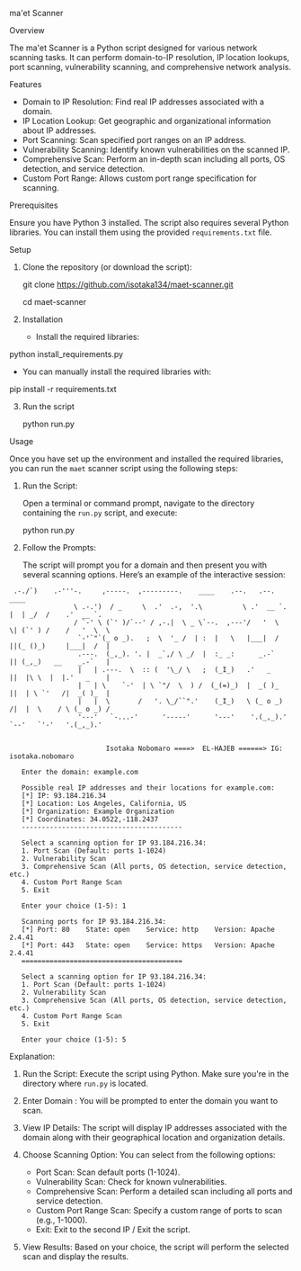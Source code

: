 ma'et Scanner

Overview

The ma'et Scanner is a Python script designed for various network scanning tasks. It can perform domain-to-IP resolution, IP location lookups, port scanning, 
vulnerability scanning, and comprehensive network analysis.

Features

- Domain to IP Resolution: Find real IP addresses associated with a domain.
- IP Location Lookup: Get geographic and organizational information about IP addresses.
- Port Scanning: Scan specified port ranges on an IP address.
- Vulnerability Scanning: Identify known vulnerabilities on the scanned IP.
- Comprehensive Scan: Perform an in-depth scan including all ports, OS detection, and service detection.
- Custom Port Range: Allows custom port range specification for scanning.

Prerequisites

Ensure you have Python 3 installed. The script also requires several Python libraries. You can install them using the provided `requirements.txt` file.

Setup

1. Clone the repository (or download the script):
   
   git clone https://github.com/isotaka134/maet-scanner.git

   cd maet-scanner

3. Installation
 
   * Install the required libraries:
	
 python install_requirements.py
    
   * You can manually install the required libraries with:
	
 pip install -r requirements.txt

3. Run the script

    python run.py

   
Usage

Once you have set up the environment and installed the required libraries, you can run the `maet` scanner script using the following steps:

1. Run the Script:

   Open a terminal or command prompt, navigate to the directory containing the `run.py` script, and execute:

   
   python run.py
  

2. Follow the Prompts:

   The script will prompt you for a domain and then present you with several scanning options. Here’s an example of the interactive session:
 
```	
 .-./`)    .-'''-.     ,-----.  ,---------.    ____    .--.   .--.     ____
                \ .-.')  / _     \  .'  .-,  '.\          \ .'  __ `. |  | _/  /    .'  __ `.
                / `-' \ (`' )/`--' / ,-.|  \ _ \`--.  ,---'/   '  \  \| (`' ) /    /   '  \  \
                 `-'`"`(_ o _).   ;  \  '_ /  | :  |   \   |___|  /  ||(_ ()_)     |___|  /  |
                 .---.  (_,_). '. |  _`,/ \ _/  |  :_ _:      _.-`   || (_,_)   __    _.-`   |
                 |   | .---.  \  :: (  '\_/ \   ;  (_I_)   .'   _    ||  |\ \  |  |.'   _    |
                 |   | \    `-'  | \ `"/  \  ) /  (_(=)_)  |  _( )_  ||  | \ `'   /|  _( )_  |
                 |   |  \       /   '. \_/``".'    (_I_)   \ (_ o _) /|  |  \    / \ (_ o _) /
                 '---'   `-...-'      '-----'      '---'    '.(_,_).' `--'   `'-'   '.(_,_).'

                                                                                                                                                                                                     
                        Isotaka Nobomaro ====>  EL-HAJEB ======> IG: isotaka.nobomaro

   Enter the domain: example.com

   Possible real IP addresses and their locations for example.com:
   [*] IP: 93.184.216.34
   [*] Location: Los Angeles, California, US
   [*] Organization: Example Organization
   [*] Coordinates: 34.0522,-118.2437
   ----------------------------------------

   Select a scanning option for IP 93.184.216.34:
   1. Port Scan (Default: ports 1-1024)
   2. Vulnerability Scan
   3. Comprehensive Scan (All ports, OS detection, service detection, etc.)
   4. Custom Port Range Scan
   5. Exit

   Enter your choice (1-5): 1

   Scanning ports for IP 93.184.216.34:
   [*] Port: 80    State: open    Service: http    Version: Apache 2.4.41
   [*] Port: 443   State: open    Service: https   Version: Apache 2.4.41
   ========================================

   Select a scanning option for IP 93.184.216.34:
   1. Port Scan (Default: ports 1-1024)
   2. Vulnerability Scan
   3. Comprehensive Scan (All ports, OS detection, service detection, etc.)
   4. Custom Port Range Scan
   5. Exit

   Enter your choice (1-5): 5
```

 Explanation:

1. Run the Script: Execute the script using Python. Make sure you're in the directory where `run.py` is located.

2. Enter Domain : You will be prompted to enter the domain you want to scan.

3. View IP Details: The script will display IP addresses associated with the domain along with their geographical location and organization details.

4. Choose Scanning Option: You can select from the following options:
   - Port Scan: Scan default ports (1-1024).
   - Vulnerability Scan: Check for known vulnerabilities.
   - Comprehensive Scan: Perform a detailed scan including all ports and service detection.
   - Custom Port Range Scan: Specify a custom range of ports to scan (e.g., 1-1000).
   - Exit: Exit to the second IP / Exit the script.

5. View Results: Based on your choice, the script will perform the selected scan and display the results.


